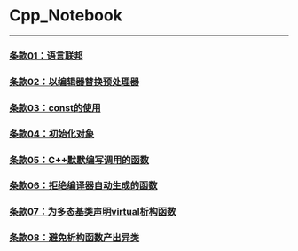 # Cpp_Notebook
---
### [条款01：语言联邦](条款01：语言联邦.md)

### [条款02：以编辑器替换预处理器](条款02：以编辑器替换预处理器.md)

### [条款03：const的使用](条款03：const的使用.md)

### [条款04：初始化对象](条款04：初始化对象.md)

### [条款05：C++默默编写调用的函数](条款05：C++默默编写调用的函数.md)

### [条款06：拒绝编译器自动生成的函数](条款06：拒绝编译器自动生成的函数.md)

### [条款07：为多态基类声明virtual析构函数](条款07：为多态基类声明virtual析构函数.md)

### [条款08：避免析构函数产出异类](条款08：避免析构函数产出异类.md)